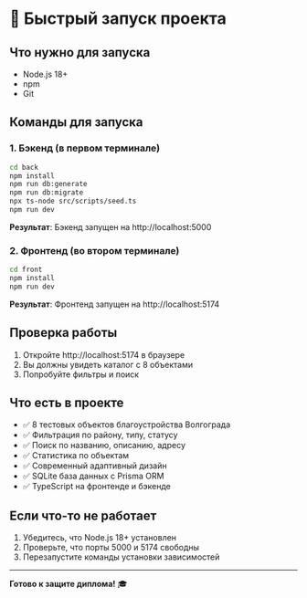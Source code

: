 # 🚀 Быстрый запуск проекта

## Что нужно для запуска

- Node.js 18+
- npm
- Git

## Команды для запуска

### 1. Бэкенд (в первом терминале)

```bash
cd back
npm install
npm run db:generate
npm run db:migrate
npx ts-node src/scripts/seed.ts
npm run dev
```

**Результат**: Бэкенд запущен на http://localhost:5000

### 2. Фронтенд (во втором терминале)

```bash
cd front
npm install
npm run dev
```

**Результат**: Фронтенд запущен на http://localhost:5174

## Проверка работы

1. Откройте http://localhost:5174 в браузере
2. Вы должны увидеть каталог с 8 объектами
3. Попробуйте фильтры и поиск

## Что есть в проекте

- ✅ 8 тестовых объектов благоустройства Волгограда
- ✅ Фильтрация по району, типу, статусу
- ✅ Поиск по названию, описанию, адресу
- ✅ Статистика по объектам
- ✅ Современный адаптивный дизайн
- ✅ SQLite база данных с Prisma ORM
- ✅ TypeScript на фронтенде и бэкенде

## Если что-то не работает

1. Убедитесь, что Node.js 18+ установлен
2. Проверьте, что порты 5000 и 5174 свободны
3. Перезапустите команды установки зависимостей

---

**Готово к защите диплома!** 🎓
